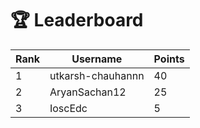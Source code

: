 # 🏆 Leaderboard

| Rank | Username | Points |
|------|----------|--------|
| 1 | utkarsh-chauhannn | 40 |
| 2 | AryanSachan12 | 25 |
| 3 | IoscEdc | 5 |
